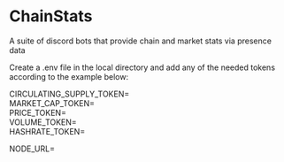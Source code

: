 # ChainStats
A suite of discord bots that provide chain and market stats via presence data

Create a .env file in the local directory and add any of the needed tokens according to the example below:


CIRCULATING_SUPPLY_TOKEN=<br>
MARKET_CAP_TOKEN=<br>
PRICE_TOKEN=<br>
VOLUME_TOKEN=<br>
HASHRATE_TOKEN=<br>

NODE_URL=

